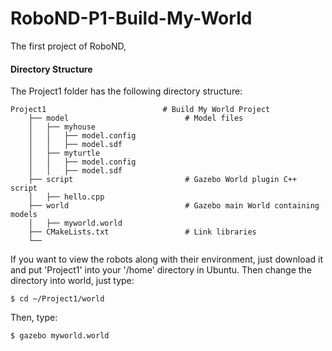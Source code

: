# RoboND-P1-Build-My-World
The first project of RoboND,


#### Directory Structure

The Project1 folder has the following directory structure:
```text
Project1                          # Build My World Project 
    ├── model                          # Model files 
    │   ├── myhouse
    │   │   ├── model.config
    │   │   ├── model.sdf
    │   ├── myturtle
    │   │   ├── model.config
    │   │   ├── model.sdf
    ├── script                         # Gazebo World plugin C++ script      
    │   ├── hello.cpp
    ├── world                          # Gazebo main World containing models 
    │   ├── myworld.world
    ├── CMakeLists.txt                 # Link libraries 
    └──                              
```
If you want to view the robots along with their environment, just download it and put 'Project1' into your '/home' directory in Ubuntu. Then change the directory into world, just type:
```
$ cd ~/Project1/world
```
Then, type:
```
$ gazebo myworld.world
```
